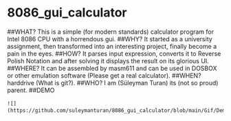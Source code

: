 # 8086_gui_calculator

##WHAT?
    This is a simple (for modern standards) calculator program for Intel 8086 CPU with a horrendous gui.
##WHY?
    It started as a university assignment, then transformed into an interesting project, finally become a pain in the eyes.
##HOW?
    It parses input expression, converts it to Reverse Polish Notation and after solving it displays the result on its glorious UI.
##WHERE?
    It can be assembled by masm611 and can be used in DOSBOX or other emulation software (Please get a real calculator).
##WHEN?
    harddrive (What is git?).
##WHO?
    I am (Süleyman Turan) its (not so proud) parent.
##DEMO

    ![](https://github.com/suleymanturan/8086_gui_calculator/blob/main/Gif/Demo.gif)

